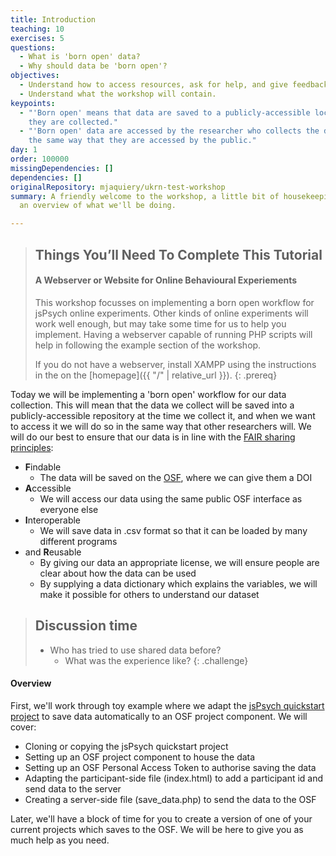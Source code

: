 ```yaml
---
title: Introduction
teaching: 10
exercises: 5
questions:
  - What is 'born open' data?
  - Why should data be 'born open'?
objectives:
  - Understand how to access resources, ask for help, and give feedback.
  - Understand what the workshop will contain.
keypoints:
  - "'Born open' means that data are saved to a publicly-accessible location as
    they are collected."
  - "'Born open' data are accessed by the researcher who collects the data in
    the same way that they are accessed by the public."
day: 1
order: 100000
missingDependencies: []
dependencies: []
originalRepository: mjaquiery/ukrn-test-workshop
summary: A friendly welcome to the workshop, a little bit of housekeeping, and
  an overview of what we'll be doing.

---
```

> ## Things You’ll Need To Complete This Tutorial
> #### A Webserver or Website for Online Behavioural Experiements
> This workshop focusses on implementing a born open workflow for jsPsych online experiments.
> Other kinds of online experiments will work well enough, but may take some time for us to help you implement.
> Having a webserver capable of running PHP scripts will help in following the example section of the workshop.
>
> If you do not have a webserver, install XAMPP using the instructions
> in the on the [homepage]({{ "/" | relative_url }}).
{: .prereq}

Today we will be implementing a 'born open' workflow for our data collection.
This will mean that the data we collect will be saved into a publicly-accessible repository at the time we collect it, and when we want to access it we will do so in the same way that other researchers will.
We will do our best to ensure that our data is in line with the [FAIR sharing principles](https://www.go-fair.org/fair-principles/):
* **F**indable
  * The data will be saved on the [OSF](https://osf.io/), where we can give them a DOI
* **A**ccessible
  * We will access our data using the same public OSF interface as everyone else
* **I**nteroperable
  * We will save data in .csv format so that it can be loaded by many different programs
* and **R**eusable
  * By giving our data an appropriate license, we will ensure people are clear about how the data can be used
  * By supplying a data dictionary which explains the variables, we will make it possible for others to understand our dataset

> ## Discussion time
> - Who has tried to use shared data before?
>   - What was the experience like?
{: .challenge}

#### Overview

First, we'll work through toy example where we adapt the [jsPsych quickstart project](https://github.com/mjaquiery/jsPsych-quickstart) to save data automatically to an OSF project component.
We will cover:
* Cloning or copying the jsPsych quickstart project
* Setting up an OSF project component to house the data
* Setting up an OSF Personal Access Token to authorise saving the data
* Adapting the participant-side file (index.html) to add a participant id and send data to the server
* Creating a server-side file (save_data.php) to send the data to the OSF

Later, we'll have a block of time for you to create a version of one of your current projects which saves to the OSF.
We will be here to give you as much help as you need.
